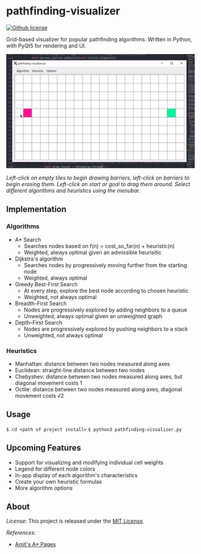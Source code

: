 # pathfinding-visualizer

[![Github license](https://img.shields.io/github/license/mashape/apistatus.svg?style=flat-square)](https://github.com/TheShepord/pathfinding-visualizer/blob/master/LICENSE)

Grid-based visualizer for popular pathfinding algorithms. Written in Python, with PyQt5 for rendering and UI.

![GIF overviewing pathfinding-visualizer's features](https://github.com/TheShepord/pathfinding-visualizer/blob/master/docs/images/pathfinding-overview.gif)

*Left-click on empty tiles to begin drawing barriers, left-click on barriers to begin erasing them. Left-click on start or goal to drag them around. Select different algorithms and heuristics using the menubar.*

## Implementation

### Algorithms
* A* Search
  * Searches nodes based on f(n) = cost_so_far(n) + heuristic(n)
  * Weighted, always optimal given an admissible heurisitic
* Dijkstra's algorithm
  * Searches nodes by progressively moving further from the starting node
  * Weighted, always optimal
* Greedy Best-First Search
  * At every step, explore the best node according to chosen heuristic
  * Weighted, not always optimal
* Breadth-First Search
  * Nodes are progressively explored by adding neighbors to a queue
  * Unweighted, always optimal given an unweighted graph
* Depth-First Search
  * Nodes are progressively explored by pushing neighbors to a stack
  * Unweighted, not always optimal

### Heuristics
* Manhattan: distance between two nodes measured along axes
* Euclidean: straight-line distance between two nodes
* Chebyshev: distance between two nodes measured along axes, but diagonal movement costs 1
* Octile: distance between two nodes measured along axes, diagonal movement costs &radic;2

## Usage

`$ cd <path of project install>`
`$ python3 pathfinding-visualizer.py`

## Upcoming Features

* Support for visualizing and modifying individual cell weights
* Legend for different node colors
* In-app display of each algorithm's characteristics
* Create your own heuristic formulas
* More algorithm options

## About

*License*: This project is released under the [MIT License](https://github.com/TheShepord/pathfinding-visualizer/blob/master/LICENSE).

*References*:
* [Amit's A* Pages](http://theory.stanford.edu/~amitp/GameProgramming/index.html)